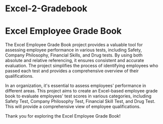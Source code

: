 # Excel-2-Gradebook
# Excel Employee Grade Book

The Excel Employee Grade Book project provides a valuable tool for assessing employee performance in various tests, including Safety, Company Philosophy, Financial Skills, and Drug tests. By using both absolute and relative referencing, it ensures consistent and accurate evaluation. The project simplifies the process of identifying employees who passed each test and provides a comprehensive overview of their qualifications.

In an organization, it's essential to assess employees' performance in different areas. This project aims to create an Excel-based employee grade book to evaluate employees' test scores in various categories, including Safety Test, Company Philosophy Test, Financial Skill Test, and Drug Test. This will provide a comprehensive view of employee qualifications.

Thank you for exploring the Excel Employee Grade Book!

 

